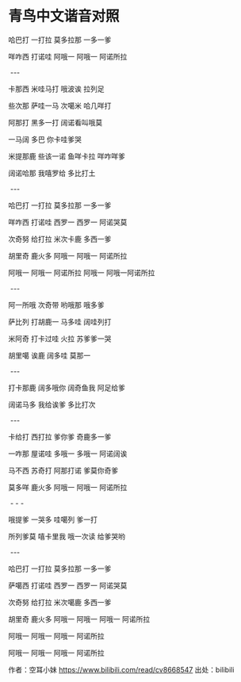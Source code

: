 # 青鸟中文谐音对照
哈巴打 一打拉 莫多拉那 一多一爹

咩咋西 打诺哇 阿哦一 阿哦一 阿诺所拉

 ---

卡那西 米哇马打 哦波诶 拉列足

些次那 萨哇一马 次噶米 哈几咩打

阿那打 黑多一打 阔诺看叫哦莫

一马阔 多巴 你卡哇爹哭

米提那鹿 些该一诺 鱼咩卡拉 咩咋咩爹

阔诺哈那 我嘻罗给 多比打土

 ---

哈巴打 一打拉 莫多拉那 一多一爹

咩咋西 打诺哇 西罗一 西罗一 阿诺哭莫

次奇努 给打拉 米次卡鹿 多西一爹

胡里奇 鹿火多 阿哦一 阿哦一 阿诺所拉

阿哦一 阿哦一 阿诺所拉 阿哦一 阿哦一阿诺所拉

 ---

阿一所哦 次奇带 哟哦那 哦多爹

萨比列 打胡鹿一 马多哇 阔哇列打

米阿奇 打卡过哇 火拉 苏爹爹一哭

胡里噶 诶鹿 阔多哇 莫那一

 ---

打卡那鹿 阔多哦你 阔奇鱼我 阿足给爹

阔诺马多 我给诶爹 多比打次

 ---

卡给打 西打拉 爹你爹 奇鹿多一爹

一咋那 屋诺哇 多哦一 多哦一 阿诺阔诶

马不西 苏奇打 阿那打诺 爹莫你奇爹

莫多咩 鹿火多 阿哦一 阿哦一 阿诺所拉

 - - -

哦提爹 一哭多 哇噶列 爹一打

所列爹莫 嘻卡里我 哦一次读 给爹哭哟

 ---

哈巴打 一打拉 莫多拉那 一多一爹

萨噶西 打诺哇 西罗一 西罗一 阿诺哭莫

次奇努 给打拉 米次噶鹿 多西一爹

胡里奇 鹿火多 阿哦一 阿哦一 阿哦一 阿诺所拉

阿哦一 阿哦一 阿哦一 阿诺所拉

阿哦一 阿哦一 阿哦一 阿诺所拉 

作者：空耳小妹 https://www.bilibili.com/read/cv8668547 出处：bilibili